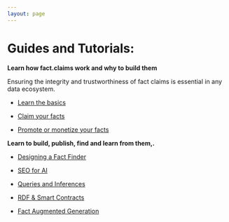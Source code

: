 ```yaml
---
layout: page
---
```

# Guides and Tutorials:

**Learn how fact.claims work and why to build them**

Ensuring the integrity and trustworthiness of fact claims is essential in any data ecosystem. 

- [Learn the basics](/howto/begin)

- [Claim your facts](/claim)

- [Promote or monetize your facts ](/howto/feature)

**Learn to build, publish, find and learn from them,.**

- [Designing a Fact Finder](/howto/crawling)

- [SEO for AI](/howto/seo)

- [Queries and Inferences](/howto/sparql)

- [RDF & Smart Contracts](/usecase/web3)

- [Fact Augmented Generation](/howto/fag)

